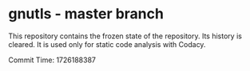 # gnutls - master branch

This repository contains the frozen state of the repository.
Its history is cleared. It is used only for static code
analysis with Codacy.

Commit Time: 1726188387